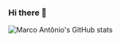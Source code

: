 ### Hi there 👋

![Marco Antônio's GitHub stats](https://github-readme-stats.vercel.app/api?username=marco-oliveira&count_private=true&show_icons=true&theme=gotham)
